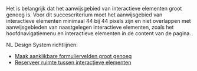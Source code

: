 <!-- @license CC0-1.0 -->

Het is belangrijk dat het aanwijsgebied van interactieve elementen groot genoeg is. Voor dit succescriterium moet het aanwijsgebied van interactieve elementen minimaal 44 bij 44 pixels zijn en niet overlappen met aanwijsgebieden van naastgelegen interactieve elementen, zoals het hoofdnavigatiemenu en interactieve elementen in de content van de pagina.

NL Design System richtlijnen:

- [Maak aanklikbare formuliervelden groot genoeg](/richtlijnen/formulieren/visueel-ontwerp/invoerveld-goed-aanklikbaar/)
- [Reserveer ruimte tussen interactieve elementen](/richtlijnen/stijl/ruimte/interactieve-elementen)
